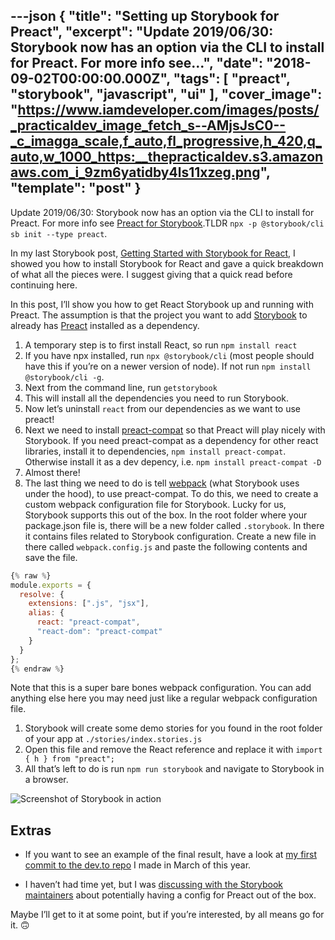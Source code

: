 ---json
{
  "title": "Setting up Storybook for Preact",
  "excerpt": "Update 2019/06/30: Storybook now has an option via the CLI to install for Preact. For more info see...",
  "date": "2018-09-02T00:00:00.000Z",
  "tags": [
    "preact",
    "storybook",
    "javascript",
    "ui"
  ],
  "cover_image": "https://www.iamdeveloper.com/images/posts/_practicaldev_image_fetch_s--AMjsJsC0--_c_imagga_scale,f_auto,fl_progressive,h_420,q_auto,w_1000_https:__thepracticaldev.s3.amazonaws.com_i_9zm6yatidby4ls11xzeg.png",
  "template": "post"
}
---

Update 2019/06/30: Storybook now has an option via the CLI to install for Preact. For more info see [Preact for Storybook](https://storybook.js.org/docs/guides/guide-preact).TLDR `npx -p @storybook/cli sb init --type preact`.

In my last Storybook post, [Getting Started with Storybook for React](https://dev.to/nickytonline/getting-started-with-react-storybook-9jh), I showed you how to install Storybook for React and gave a quick breakdown of what all the pieces were. I suggest giving that a quick read before continuing here.

In this post, I’ll show you how to get React Storybook up and running with Preact. The assumption is that the project you want to add [Storybook](https://storybook.js.org) to already has [Preact](https://github.com/developit/preact) installed as a dependency.

1. A temporary step is to first install React, so run `npm install react`
2. If you have npx installed, run `npx @storybook/cli` (most people should have this if you’re on a newer version of node). If not run `npm install @storybook/cli -g`.
3. Next from the command line, run `getstorybook`
4. This will install all the dependencies you need to run Storybook.
5. Now let’s uninstall `react` from our dependencies as we want to use preact!
6. Next we need to install [preact-compat](https://github.com/developit/preact-compat) so that Preact will play nicely with Storybook. If you need preact-compat as a dependency for other react libraries, install it to dependencies, `npm install preact-compat`. Otherwise install it as a dev depency, i.e. `npm install preact-compat -D`
7. Almost there!
8. The last thing we need to do is tell [webpack](https://webpack.js.org) (what Storybook uses under the hood), to use preact-compat. To do this, we need to create a custom webpack configuration file for Storybook. Lucky for us, Storybook supports this out of the box. In the root folder where your package.json file is, there will be a new folder called `.storybook`. In there it contains files related to Storybook configuration. Create a new file in there called `webpack.config.js` and paste the following contents and save the file.

```javascript
{% raw %}
module.exports = {
  resolve: {
    extensions: [".js", "jsx"],
    alias: {
      react: "preact-compat",
      "react-dom": "preact-compat"
    }
  }
};
{% endraw %}
```

Note that this is a super bare bones webpack configuration. You can add anything else here you may need just like a regular webpack configuration file.

1. Storybook will create some demo stories for you found in the root folder of your app at `./stories/index.stories.js`
2. Open this file and remove the React reference and replace it with `import { h } from "preact";`
3. All that’s left to do is run `npm run storybook` and navigate to Storybook in a browser.

![Screenshot of Storybook in action](https://www.iamdeveloper.com/images/posts/_storybook-cc90189bb245b5d5bdea02cbff77fd3c.gif)

## Extras

- If you want to see an example of the final result, have a look at [my first commit to the dev.to repo](https://github.com/thepracticaldev/dev.to/commit/6a8df8c8ddec739280325c0000d6d32593f70ed0) I made in March of this year.

- I haven’t had time yet, but I was [discussing with the Storybook maintainers](https://dev.to/norbertdelangen/comment/4ccd) about potentially having a config for Preact out of the box.

Maybe I’ll get to it at some point, but if you’re interested, by all means go for it. 🙃
